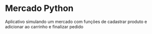 # Mercado Python

Aplicativo simulando um mercado com funções de cadastrar produto e adicionar ao carrinho e finalizar pedido
